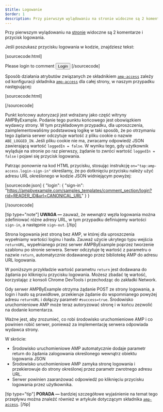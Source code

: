 ```yaml
---
$title: Logowanie
$order: 1
description: Przy pierwszym wylądowaniu na stronie widoczne są 2 komentarze i przycisk logowania. Jeśli poszukasz przycisku logowania w kodzie, znajdziesz...
---
```


Przy pierwszym wylądowaniu na [stronie](../../../../documentation/examples/previews/Comment_Section.html) widoczne są 2 komentarze i przycisk logowania.

<amp-img src="/static/img/login-button.jpg" alt="Login button" height="290" width="300"></amp-img>

Jeśli poszukasz przycisku logowania w kodzie, znajdziesz tekst:

[sourcecode:html] <span amp-access="NOT loggedIn" role="button" tabindex="0" amp-access-hide=""></span>

  <h>Please login to comment</h>   <button on="tap:amp-access.login-sign-in" class="button-primary comment-button">Login</button>  [/sourcecode]

Sposób działania atrybutów związanych ze składnikiem [`amp-access`](../../../../documentation/components/reference/amp-access.md) zależy od konfiguracji składnika [`amp-access`](../../../../documentation/components/reference/amp-access.md) dla całej strony, w naszym przypadku następującej:

[sourcecode:html]

<script id="amp-access" type="application/json">
  {
    "authorization": "https://ampbyexample.com/samples_templates/comment_section/authorization?rid=READER_ID&url=CANONICAL_URL&ref=DOCUMENT_REFERRER&_=RANDOM",
    "noPingback": "true",
    "login": {
      "sign-in": "https://ampbyexample.com/samples_templates/comment_section/login?rid=READER_ID&url=CANONICAL_URL",
      "sign-out": "https://ampbyexample.com/samples_templates/comment_section/logout"
    },
    "authorizationFallbackResponse": {
      "error": true,
      "loggedIn": false
    }
  }
</script>

[/sourcecode]

Punkt końcowy autoryzacji jest wdrażany jako część witryny AMPByExample. Podanie tego punktu końcowego jest obowiązkiem wydawcy strony. W tym przykładowym przypadku, dla uproszczenia, zaimplementowaliśmy podstawową logikę w taki sposób, że po otrzymaniu tego żądania serwer odczytuje wartość z pliku cookie o nazwie `ABE_LOGGED_IN`. Jeśli pliku cookie nie ma, zwracamy odpowiedź JSON zawierającą wartość `loggedIn = false`. W wyniku tego, gdy użytkownik wyląduje na stronie po raz pierwszy, żądanie to zwróci wartość `loggedIn = false` i pojawi się przycisk logowania.

Patrząc ponownie na kod HTML przycisku, stosując instrukcję `on="tap:amp-access.login-sign-in"` określamy, że po dotknięciu przycisku należy użyć adresu URL określonego w kodzie JSON widniejącym powyżej:

[sourcecode:json] { "login": { "sign-in": "https://ampbyexample.com/samples_templates/comment_section/login?rid=READER_ID&url=CANONICAL_URL" } }

[/sourcecode]

[tip type="note"] **UWAGA —** zauważ, że wewnątrz węzła logowania można zdefiniować różne adresy URL, w tym przypadku definiujemy wartości `sign-in`, a następnie `sign-out`. [/tip]

Strona logowania jest stroną bez AMP, w której dla uproszczenia wypełniamy wartości loginu i hasła. Zauważ użycie ukrytego typu wejścia `returnURL`, wypełnianego przez serwer AMPByExample poprzez tworzenie szablonu po stronie serwera. Serwer odczytuje tę wartość z parametru o nazwie `return`, automatycznie dodawanego przez bibliotekę AMP do adresu URL logowania.

W poniższym przykładzie wartość parametru `return` jest dodawana do żądania po kliknięciu przycisku logowania. Możesz zbadać tę wartość, korzystając z konsoli Chrome DevTools i przechodząc do zakładki Network.

<amp-img src="/static/img/return-parameter.jpg" alt="Return parameter" height="150" width="600"></amp-img>

Gdy serwer AMPByExample otrzyma żądanie POST ze strony logowania, a login i hasło są prawidłowe, przekieruje żądanie do wspomnianego powyżej adresu `returnURL` i dołączy parametr `#success=true`. Środowisko uruchomieniowe AMP może teraz autoryzować stronę i w końcu zezwolić na dodanie komentarza.

Ważne jest, aby zrozumieć, co robi środowisko uruchomieniowe AMP i co powinien robić serwer, ponieważ za implementację serwera odpowiada wydawca strony.

W skrócie:

- Środowisko uruchomieniowe AMP automatycznie dodaje parametr return do żądania zalogowania określonego wewnątrz obiektu logowania JSON
- Środowisko uruchomieniowe AMP zamyka stronę logowania i przekierowuje do strony określonej przez parametr zwrotnego adresu URL.
- Serwer powinien zaaranżować odpowiedź po kliknięciu przycisku logowania przez użytkownika.

[tip type="tip"] **PORADA —** bardziej szczegółowe wyjaśnienie na temat tego przepływu można znaleźć również w artykule dotyczącym składnika [`amp-access`](../../../../documentation/components/reference/amp-access.md). [/tip]
